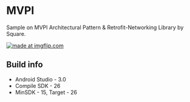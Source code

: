 # MVPI
Sample on MVPI Architectural Pattern &amp; Retrofit-Networking Library by Square.

<a href="https://imgflip.com/gif/26iwxd"><img src="https://i.imgflip.com/26iwxd.gif" title="made at imgflip.com"/></a>

## Build info ##
* Android Studio - 3.0
* Compile SDK - 26
* MinSDK - 15, Target - 26
